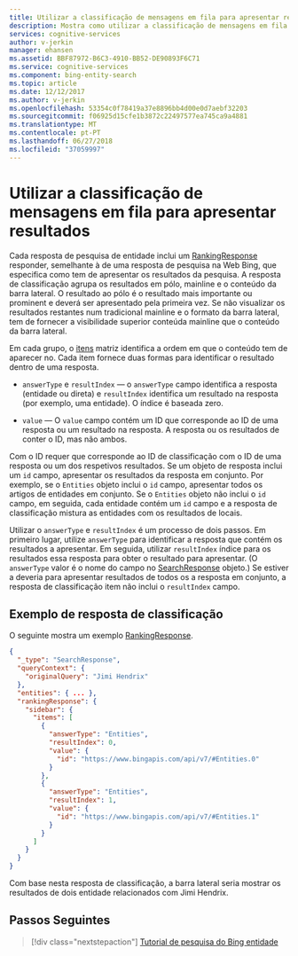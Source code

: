 ```yaml
---
title: Utilizar a classificação de mensagens em fila para apresentar respostas | Microsoft Docs
description: Mostra como utilizar a classificação de mensagens em fila para apresentar as respostas que devolve a API de pesquisa do Bing entidade.
services: cognitive-services
author: v-jerkin
manager: ehansen
ms.assetid: BBF87972-B6C3-4910-BB52-DE90893F6C71
ms.service: cognitive-services
ms.component: bing-entity-search
ms.topic: article
ms.date: 12/12/2017
ms.author: v-jerkin
ms.openlocfilehash: 53354c0f78419a37e8896bb4d00e0d7aebf32203
ms.sourcegitcommit: f06925d15cfe1b3872c22497577ea745ca9a4881
ms.translationtype: MT
ms.contentlocale: pt-PT
ms.lasthandoff: 06/27/2018
ms.locfileid: "37059997"
---
```

# <a name="using-ranking-to-display-results"></a>Utilizar a classificação de mensagens em fila para apresentar resultados  

Cada resposta de pesquisa de entidade inclui um [RankingResponse](https://docs.microsoft.com/rest/api/cognitiveservices/bing-web-api-v7-reference#rankingresponse) responder, semelhante à de uma resposta de pesquisa na Web Bing, que especifica como tem de apresentar os resultados da pesquisa. A resposta de classificação agrupa os resultados em pólo, mainline e o conteúdo da barra lateral. O resultado ao pólo é o resultado mais importante ou prominent e deverá ser apresentado pela primeira vez. Se não visualizar os resultados restantes num tradicional mainline e o formato da barra lateral, tem de fornecer a visibilidade superior conteúda mainline que o conteúdo da barra lateral. 
  
Em cada grupo, o [itens](https://docs.microsoft.com/rest/api/cognitiveservices/bing-web-api-v7-reference#rankinggroup-items) matriz identifica a ordem em que o conteúdo tem de aparecer no. Cada item fornece duas formas para identificar o resultado dentro de uma resposta.  
  
-   `answerType` e `resultIndex` — o `answerType` campo identifica a resposta (entidade ou direta) e `resultIndex` identifica um resultado na resposta (por exemplo, uma entidade). O índice é baseada zero.  
  
-   `value` — O `value` campo contém um ID que corresponde ao ID de uma resposta ou um resultado na resposta. A resposta ou os resultados de conter o ID, mas não ambos.  
  
Com o ID requer que corresponde ao ID de classificação com o ID de uma resposta ou um dos respetivos resultados. Se um objeto de resposta inclui um `id` campo, apresentar os resultados da resposta em conjunto. Por exemplo, se o `Entities` objeto inclui o `id` campo, apresentar todos os artigos de entidades em conjunto. Se o `Entities` objeto não inclui o `id` campo, em seguida, cada entidade contém um `id` campo e a resposta de classificação mistura as entidades com os resultados de locais.  
  
Utilizar o `answerType` e `resultIndex` é um processo de dois passos. Em primeiro lugar, utilize `answerType` para identificar a resposta que contém os resultados a apresentar. Em seguida, utilizar `resultIndex` índice para os resultados essa resposta para obter o resultado para apresentar. (O `answerType` valor é o nome do campo no [SearchResponse](https://docs.microsoft.com/rest/api/cognitiveservices/bing-web-api-v7-reference#searchresponse) objeto.) Se estiver a deveria para apresentar resultados de todos os a resposta em conjunto, a resposta de classificação item não inclui o `resultIndex` campo.

## <a name="ranking-response-example"></a>Exemplo de resposta de classificação

O seguinte mostra um exemplo [RankingResponse](https://docs.microsoft.com/rest/api/cognitiveservices/bing-web-api-v7-reference#rankingresponse).
  
```json
{
  "_type": "SearchResponse",
  "queryContext": {
    "originalQuery": "Jimi Hendrix"
  },
  "entities": { ... },
  "rankingResponse": {
    "sidebar": {
      "items": [
        {
          "answerType": "Entities",
          "resultIndex": 0,
          "value": {
            "id": "https://www.bingapis.com/api/v7/#Entities.0"
          }
        },
        {
          "answerType": "Entities",
          "resultIndex": 1,
          "value": {
            "id": "https://www.bingapis.com/api/v7/#Entities.1"
          }
        }
      ]
    }
  }
}
```

Com base nesta resposta de classificação, a barra lateral seria mostrar os resultados de dois entidade relacionados com Jimi Hendrix.

## <a name="next-steps"></a>Passos Seguintes

> [!div class="nextstepaction"]
> [Tutorial de pesquisa do Bing entidade](tutorial-bing-entities-search-single-page-app.md)
